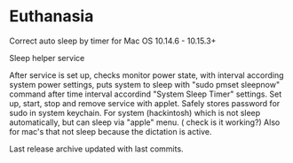 # Euthanasia
Correct auto sleep by timer for Mac OS 10.14.6 - 10.15.3+

Sleep helper service

After service is set up, checks monitor power state, with interval according system power settings, 
puts system to sleep with "sudo pmset sleepnow" command after time interval accordind "System Sleep Timer" settings.
Set up, start, stop and remove service with applet. Safely stores password for sudo in system keychain. 
For system (hackintosh) which is not sleep automatically, but can sleep via "apple" menu. ( check is it working?)
Also for mac's that not sleep because the dictation is active.

Last release archive updated with last commits.

